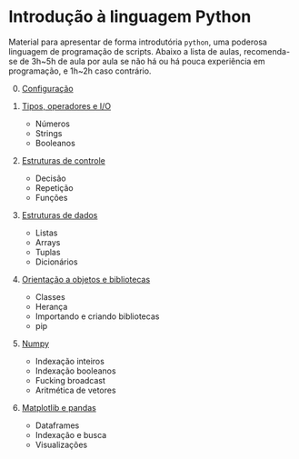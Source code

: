 # Introdução à linguagem Python

Material para apresentar de forma introdutória `python`, uma poderosa linguagem de programação de scripts. Abaixo a lista de aulas, recomenda-se de 3h~5h de aula por aula se não há ou há pouca experiência em programação, e 1h~2h caso contrário.

0. [Configuração](./Aula_0_Configuracao.md)

1. [Tipos, operadores e I/O](./Aula_1_Operadores)  
    * Números
    * Strings
    * Booleanos

2. [Estruturas de controle](./Aula_2_Controle)
    * Decisão
    * Repetição
    * Funções

3. [Estruturas de dados](./Aula_3_Estrutura)
    * Listas
    * Arrays
    * Tuplas
    * Dicionários

4. [Orientação a objetos e bibliotecas](./Aula_4_POO)
    * Classes
    * Herança
    * Importando e criando bibliotecas
    * pip

5. [Numpy](./Aula_5_Numpy)
    * Indexação inteiros
    * Indexação booleanos
    * Fucking broadcast
    * Aritmética de vetores

6. [Matplotlib e pandas](./Aula_6_Pandas)
   * Dataframes
   * Indexação e busca
   * Visualizações

